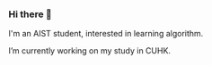 ### Hi there 👋

I'm an AIST student, interested in learning algorithm. 

I’m currently working on my study in CUHK.


